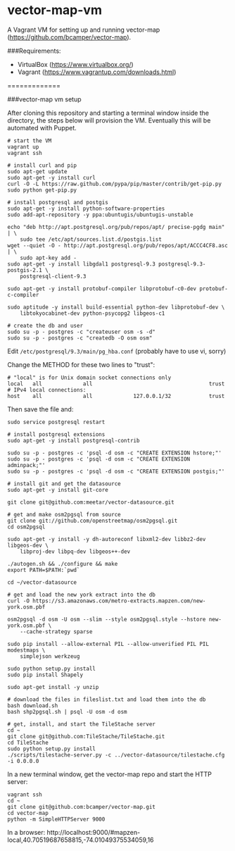 vector-map-vm
=============

A Vagrant VM for setting up and running vector-map (https://github.com/bcamper/vector-map).

###Requirements:

- VirtualBox (https://www.virtualbox.org/)
- Vagrant (https://www.vagrantup.com/downloads.html)

=============

###vector-map vm setup

After cloning this repository and starting a terminal window inside the directory, the steps below will provision the VM. Eventually this will be automated with Puppet.

    # start the VM
    vagrant up
    vagrant ssh

    # install curl and pip
    sudo apt-get update
    sudo apt-get -y install curl
    curl -O -L https://raw.github.com/pypa/pip/master/contrib/get-pip.py
    sudo python get-pip.py

    # install postgresql and postgis
    sudo apt-get -y install python-software-properties
    sudo add-apt-repository -y ppa:ubuntugis/ubuntugis-unstable

    echo "deb http://apt.postgresql.org/pub/repos/apt/ precise-pgdg main" | \
        sudo tee /etc/apt/sources.list.d/postgis.list
    wget --quiet -O - http://apt.postgresql.org/pub/repos/apt/ACCC4CF8.asc | \
        sudo apt-key add -
    sudo apt-get -y install libgdal1 postgresql-9.3 postgresql-9.3-postgis-2.1 \
        postgresql-client-9.3

    sudo apt-get -y install protobuf-compiler libprotobuf-c0-dev protobuf-c-compiler

    sudo aptitude -y install build-essential python-dev libprotobuf-dev \
        libtokyocabinet-dev python-psycopg2 libgeos-c1

    # create the db and user
    sudo su -p - postgres -c "createuser osm -s -d"
    sudo su -p - postgres -c "createdb -O osm osm"

Edit `/etc/postgresql/9.3/main/pg_hba.conf` (probably have to use vi, sorry)

Change the METHOD for these two lines to "trust":

    # "local" is for Unix domain socket connections only
    local   all             all                                     trust
    # IPv4 local connections:
    host    all             all             127.0.0.1/32            trust

Then save the file and:

    sudo service postgresql restart

    # install postgresql extensions
    sudo apt-get -y install postgresql-contrib

    sudo su -p - postgres -c 'psql -d osm -c "CREATE EXTENSION hstore;"'
    sudo su -p - postgres -c 'psql -d osm -c "CREATE EXTENSION adminpack;"'
    sudo su -p - postgres -c 'psql -d osm -c "CREATE EXTENSION postgis;"'

    # install git and get the datasource
    sudo apt-get -y install git-core

    git clone git@github.com:meetar/vector-datasource.git

    # get and make osm2pgsql from source
    git clone git://github.com/openstreetmap/osm2pgsql.git
    cd osm2pgsql

    sudo apt-get -y install -y dh-autoreconf libxml2-dev libbz2-dev libgeos-dev \
        libproj-dev libpq-dev libgeos++-dev

    ./autogen.sh && ./configure && make
    export PATH=$PATH:`pwd`

    cd ~/vector-datasource

    # get and load the new york extract into the db
    curl -O https://s3.amazonaws.com/metro-extracts.mapzen.com/new-york.osm.pbf

    osm2pgsql -d osm -U osm --slim --style osm2pgsql.style --hstore new-york.osm.pbf \
        --cache-strategy sparse

    sudo pip install --allow-external PIL --allow-unverified PIL PIL modestmaps \
        simplejson werkzeug

    sudo python setup.py install
    sudo pip install Shapely

    sudo apt-get install -y unzip

    # download the files in fileslist.txt and load them into the db
    bash download.sh
    bash shp2pgsql.sh | psql -U osm -d osm

    # get, install, and start the TileStache server
    cd ~
    git clone git@github.com:TileStache/TileStache.git
    cd TileStache
    sudo python setup.py install
    ./scripts/tilestache-server.py -c ../vector-datasource/tilestache.cfg -i 0.0.0.0

In a new terminal window, get the vector-map repo and start the HTTP server:

    vagrant ssh
    cd ~
    git clone git@github.com:bcamper/vector-map.git
    cd vector-map
    python -m SimpleHTTPServer 9000

In a browser: http://localhost:9000/#mapzen-local,40.70519687658815,-74.01049375534059,16
